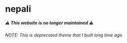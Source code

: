 # nepali

##### ⚠️ This website is no longer maintained ⚠️

*NOTE: This is deprecated theme that I built long time ago*


